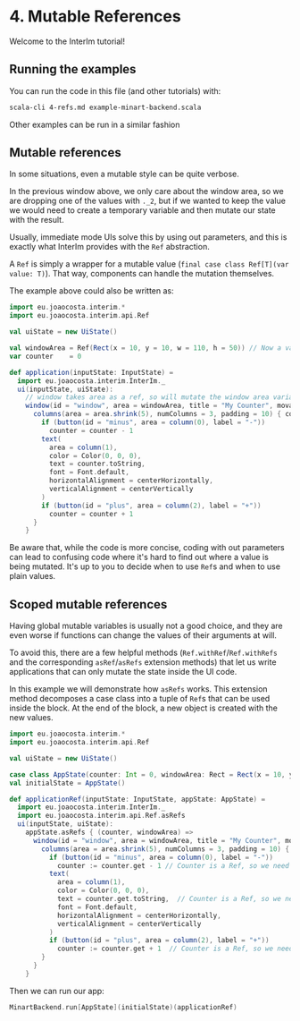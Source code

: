 # 4. Mutable References

Welcome to the InterIm tutorial!

## Running the examples

You can run the code in this file (and other tutorials) with:

```bash
scala-cli 4-refs.md example-minart-backend.scala
```

Other examples can be run in a similar fashion

## Mutable references

In some situations, even a mutable style can be quite verbose.

In the previous window above, we only care about the window area, so we are dropping one of the values with `._2`, but if we
wanted to keep the value we would need to create a temporary variable and then mutate our state with the result.

Usually, immediate mode UIs solve this by using out parameters, and this is exactly what InterIm provides with the `Ref`
abstraction.

A `Ref` is simply a wrapper for a mutable value (`final case class Ref[T](var value: T)`). That way, components can
handle the mutation themselves.

The example above could also be written as:

```scala
import eu.joaocosta.interim.*
import eu.joaocosta.interim.api.Ref

val uiState = new UiState()

val windowArea = Ref(Rect(x = 10, y = 10, w = 110, h = 50)) // Now a val instead of a var
var counter    = 0

def application(inputState: InputState) =
  import eu.joaocosta.interim.InterIm._
  ui(inputState, uiState):
    // window takes area as a ref, so will mutate the window area variable
    window(id = "window", area = windowArea, title = "My Counter", movable = true) { area =>
      columns(area = area.shrink(5), numColumns = 3, padding = 10) { column =>
        if (button(id = "minus", area = column(0), label = "-"))
          counter = counter - 1
        text(
          area = column(1),
          color = Color(0, 0, 0),
          text = counter.toString,
          font = Font.default,
          horizontalAlignment = centerHorizontally,
          verticalAlignment = centerVertically
        )
        if (button(id = "plus", area = column(2), label = "+"))
          counter = counter + 1
      }
    }
```

Be aware that, while the code is more concise, coding with out parameters can lead to confusing code where it's hard
to find out where a value is being mutated. It's up to you to decide when to use `Ref`s and when to use plain values.

## Scoped mutable references

Having global mutable variables is usually not a good choice, and they are even worse if functions can change the values
of their arguments at will.

To avoid this, there are a few helpful methods (`Ref.withRef`/`Ref.withRefs` and the corresponding `asRef`/`asRefs`
extension methods) that let us write applications that can only mutate the state inside the UI code.

In this example we will demonstrate how `asRefs` works. This extension method decomposes a case class into a tuple
of `Ref`s that can be used inside the block. At the end of the block, a new object is created with the new values.

```scala reset
import eu.joaocosta.interim.*
import eu.joaocosta.interim.api.Ref

val uiState = new UiState()

case class AppState(counter: Int = 0, windowArea: Rect = Rect(x = 10, y = 10, w = 110, h = 50))
val initialState = AppState()

def applicationRef(inputState: InputState, appState: AppState) =
  import eu.joaocosta.interim.InterIm._
  import eu.joaocosta.interim.api.Ref.asRefs
  ui(inputState, uiState):
    appState.asRefs { (counter, windowArea) =>
      window(id = "window", area = windowArea, title = "My Counter", movable = true) { area =>
        columns(area = area.shrink(5), numColumns = 3, padding = 10) { column =>
          if (button(id = "minus", area = column(0), label = "-"))
            counter := counter.get - 1 // Counter is a Ref, so we need to use :=
          text(
            area = column(1),
            color = Color(0, 0, 0),
            text = counter.get.toString,  // Counter is a Ref, so we need to use .get
            font = Font.default,
            horizontalAlignment = centerHorizontally,
            verticalAlignment = centerVertically
          )
          if (button(id = "plus", area = column(2), label = "+"))
            counter := counter.get + 1  // Counter is a Ref, so we need to use :=
        }
      }
    }
```

Then we can run our app:

```scala
MinartBackend.run[AppState](initialState)(applicationRef)
```
